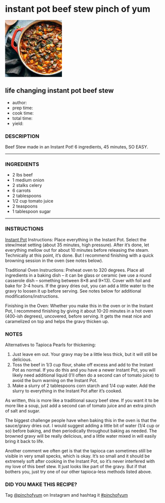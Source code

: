 # instant pot beef stew pinch of yum

![749f96ba88052da5b33000dd7fa32e3b.jpg](image/749f96ba88052da5b33000dd7fa32e3b.jpg)

## life changing instant pot beef stew

* author:
* prep time:
* cook time:
* total time:
* yield:

### DESCRIPTION

Beef Stew made in an Instant Pot! 6 ingredients, 45 minutes, SO EASY.

---

### INGREDIENTS

* 2 lbs beef
* 1 medium onion
* 2 stalks celery
* 6 carrots
* 2 tablespoons
* 1/2 cup tomato juice
* 2 teaspoons
* 1 tablespoon sugar

---

### INSTRUCTIONS

[Instant Pot](http://amzn.to/2mzfBXu) Instructions: Place everything in the Instant Pot. Select the stew/meat setting (about 35 minutes, high pressure). After it’s done, let everything mellow out for about 10 minutes before releasing the steam. Technically at this point, it’s done. But I recommend finishing with a quick browning session in the oven (see notes below).

Traditional Oven Instructions: Preheat oven to 320 degrees. Place all ingredients in a baking dish – it can be glass or ceramic (we use a round casserole dish – something between 8×8 and 9×13). Cover with foil and bake for 3-4 hours. If the gravy dries out, you can add a little water to the gravy to loosen it up before serving. See notes below for additional modifications/instructions.

Finishing in the Oven: Whether you make this in the oven or in the Instant Pot, I recommend finishing by giving it about 10-20 minutes in a hot oven (400-ish degrees), uncovered, before serving. It gets the meat nice and caramelized on top and helps the gravy thicken up.

### NOTES

Alternatives to Tapioca Pearls for thickening:

1. Just leave em out. Your gravy may be a little less thick, but it will still be delicious.
2. Toss the beef in 1/3 cup flour, shake off excess and add to the Instant Pot as normal. If you do this and you have a newer Instant Pot, you will likely need additional liquid (I’ll often do a second can of tomato juice) to avoid the burn warning on the Instant Pot.
3. Make a slurry of 2 tablespoons corn starch and 1/4 cup water. Add the slurry to everything in the Instant Pot after it’s cooked.

As written, this is more like a traditional saucy beef stew. If you want it to be more like a soup, just add a second can of tomato juice and an extra pinch of salt and sugar.

The biggest challenge people have when baking this in the oven is that the sauce/gravy dries out. I would suggest adding a little bit of water (1/4 cup or so) before baking, and then periodically throughout baking as needed. The browned gravy will be really delicious, and a little water mixed in will easily bring it back to life.

Another comment we often get is that the tapioca can sometimes still be visible in very small specks, which is okay. It’s so small and it should be extremely soft after cooking in the Instant Pot, so it’s never interfered with my love of this beef stew. It just looks like part of the gravy. But if that bothers you, just try one of our other tapioca-less methods listed above.

### DID YOU MAKE THIS RECIPE?

Tag [@pinchofyum](https://www.instagram.com/pinchofyum) on Instagram and hashtag it [#pinchofyum](https://www.instagram.com/explore/tags/pinchofyum)
